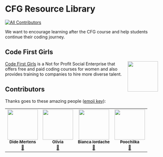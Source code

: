 # CFG Resource Library
<!-- ALL-CONTRIBUTORS-BADGE:START - Do not remove or modify this section  -->
[![All Contributors](https://img.shields.io/badge/all_contributors-4-orange.svg?style=flat-square)](#contributors-)
<!-- ALL-CONTRIBUTORS-BADGE:END -->

We want to encourage learning after the CFG course and help students continue their coding journey.

## Code First Girls

<img align="right" width="100" height="100" src="./assets/images/CFG-logo.png">[Code First Girls](https://codefirstgirls.org.uk/) is a Not for Profit Social Enterprise that offers free and paid coding courses for women and also provides training to companies to hire more diverse talent.

## Contributors

Thanks goes to these amazing people ([emoji key](https://github.com/all-contributors/all-contributors#emoji-key)):
<!-- ALL-CONTRIBUTORS-LIST:START - Do not remove or modify this section -->
<!-- prettier-ignore-start -->
<!-- markdownlint-disable -->
<table>
  <tr>
    <td align="center"><a href="http://www.didemertens.com"><img src="https://avatars.githubusercontent.com/u/41751845?v=4?s=100" width="100px;" alt=""/><br /><sub><b>Dide Mertens</b></sub></a><br /><a href="https://github.com/didemertens/cfg-resource-library/commits?author=didemertens" title="Documentation">📖</a></td>
    <td align="center"><a href="https://github.com/olimoo214"><img src="https://avatars.githubusercontent.com/u/30760360?v=4?s=100" width="100px;" alt=""/><br /><sub><b>Olivia</b></sub></a><br /><a href="https://github.com/didemertens/cfg-resource-library/commits?author=olimoo214" title="Documentation">📖</a></td>
    <td align="center"><a href="https://github.com/biancaiordache"><img src="https://avatars.githubusercontent.com/u/47863666?v=4?s=100" width="100px;" alt=""/><br /><sub><b>Bianca Iordache</b></sub></a><br /><a href="https://github.com/didemertens/cfg-resource-library/commits?author=biancaiordache" title="Documentation">📖</a></td>
    <td align="center"><a href="https://github.com/puczilka"><img src="https://avatars.githubusercontent.com/u/42522725?v=4?s=100" width="100px;" alt=""/><br /><sub><b>Poochilka</b></sub></a><br /><a href="https://github.com/didemertens/cfg-resource-library/commits?author=puczilka" title="Documentation">📖</a></td>
  </tr>
</table>

<!-- markdownlint-restore -->
<!-- prettier-ignore-end -->

<!-- ALL-CONTRIBUTORS-LIST:END -->
<!-- ALL-CONTRIBUTORS-LIST:START - Do not remove or modify this section -->

<!-- ALL-CONTRIBUTORS-LIST:END -->
